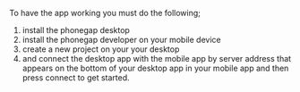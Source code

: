 To have the app working you must do the following;
1. install the phonegap desktop
2. install the phonegap developer on your mobile device
3. create a new project on your your desktop
4. and connect the desktop app with the mobile app by server address that appears on the bottom of your desktop app in your mobile app and then press connect to get started.